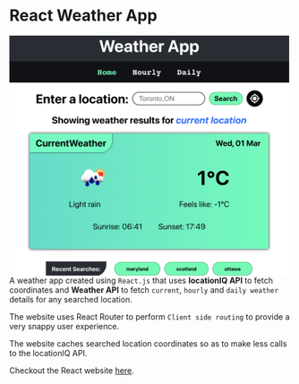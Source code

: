 # React Weather App
<img src="/public/react-weather.png" align="left" width="500" alt="screenshot of react website">

A weather app created using `React.js` that uses **locationIQ API** to fetch coordinates and **Weather API** to fetch `current`, `hourly` and `daily weather` details for any searched location.

The website uses React Router to perform `Client side routing` to provide a very snappy user experience.

The website caches searched location coordinates so as to make less calls to the locationIQ API.

Checkout the React website [here](https://maha0134.github.io/mad9135-a2-react-routing/#/home).

